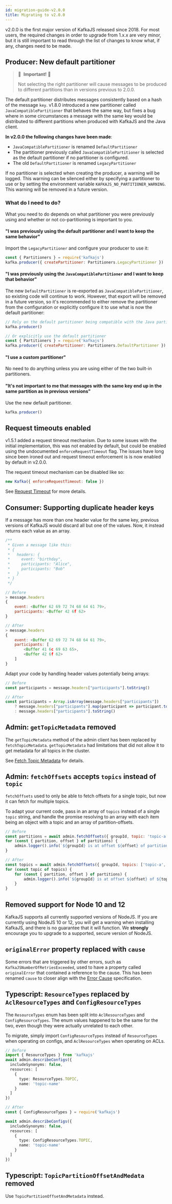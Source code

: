 ```yaml
---
id: migration-guide-v2.0.0
title: Migrating to v2.0.0
---
```


v2.0.0 is the first major version of KafkaJS released since 2018. For most users, the required changes in order to upgrade from 1.x.x are very minor, but it is still important to read through the list of changes to know what, if any, changes need to be made.

## Producer: New default partitioner

> 🚨&nbsp; **Important!** 🚨
> 
> Not selecting the right partitioner will cause messages to be produced to different partitions than in versions previous to 2.0.0.

The default partitioner distributes messages consistently based on a hash of the message `key`. v1.8.0 introduced a new partitioner called `JavaCompatiblePartitioner` that behaves the same way, but fixes a bug where in some circumstances a message with the same key would be distributed to different partitions when produced with KafkaJS and the Java client.

**In v2.0.0 the following changes have been made**:

* `JavaCompatiblePartitioner` is renamed `DefaultPartitioner`
* The partitioner previously called `JavaCompatiblePartitioner` is selected as the default partitioner if no partitioner is configured.
* The old `DefaultPartitioner` is renamed `LegacyPartitioner`

If no partitioner is selected when creating the producer, a warning will be logged. This warning can be silenced either by specifying a partitioner to use or by setting the environment variable `KAFKAJS_NO_PARTITIONER_WARNING`. This warning will be removed in a future version.

### What do I need to do?

What you need to do depends on what partitioner you were previously using and whether or not co-partitioning is important to you.

#### "I was previously using the default partitioner and I want to keep the same behavior"

Import the `LegacyPartitioner` and configure your producer to use it:

```js
const { Partitioners } = require('kafkajs')
kafka.producer({ createPartitioner: Partitioners.LegacyPartitioner })
```

#### "I was previously using the `JavaCompatiblePartitioner` and I want to keep that behavior"

The new `DefaultPartitioner` is re-exported as `JavaCompatiblePartitioner`, so existing code will continue to work. However, that export will be removed in a future version, so it's recommended to either remove the partitioner from the configuration or explicitly configure it to use what is now the default partitioner:

```js
// Rely on the default partitioner being compatible with the Java partitioner
kafka.producer()

// Or explicitly use the default partitioner
const { Partitioners } = require('kafkajs')
kafka.producer({ createPartitioner: Partitioners.DefaultPartitioner })
```

#### "I use a custom partitioner"

No need to do anything unless you are using either of the two built-in partitioners.

#### "It's not important to me that messages with the same key end up in the same partition as in previous versions"

Use the new default partitioner.

```js
kafka.producer()
```

## Request timeouts enabled

v1.5.1 added a request timeout mechanism. Due to some issues with the initial implementation, this was not enabled by default, but could be enabled using the undocumented `enforceRequestTimeout` flag. The issues have long since been ironed out and request timeout enforcement is is now enabled by default in v2.0.0.

The request timeout mechanism can be disabled like so:

```javascript
new Kafka({ enforceRequestTimeout: false })
```

See [Request Timeout](/docs/2.0.0/configuration#request-timeout) for more details.

## Consumer: Supporting duplicate header keys

If a message has more than one header value for the same key, previous versions of KafkaJS would discard all but one of the values. Now, it instead returns each value as an array.

```js
/**
 * Given a message like this:
 * {
 *   headers: {
 *     event: "birthday",
 *     participants: "Alice",
 *     participants: "Bob"
 *   }
 * }
 */

// Before
> message.headers
{
    event: <Buffer 62 69 72 74 68 64 61 79>,
    participants: <Buffer 42 6f 62>
}

// After
> message.headers
{
    event: <Buffer 62 69 72 74 68 64 61 79>,
    participants: [
        <Buffer 41 6c 69 63 65>,
        <Buffer 42 6f 62>
    ]
}
```

Adapt your code by handling header values potentially being arrays:

```js
// Before
const participants = message.headers["participants"].toString()

// After
const participants = Array.isArray(message.headers["participants"])
    ? message.headers["participants"].map(participant => participant.toString()).join(", ")
    : message.headers["participants"].toString()
```

## Admin: `getTopicMetadata` removed

The `getTopicMetadata` method of the admin client has been replaced by `fetchTopicMetadata`. `getTopicMetadata` had limitations that did not allow it to get metadata for all topics in the cluster.

See [Fetch Topic Metadata](/docs/2.0.0/admin#a-name-fetch-topic-metadata-a-fetch-topic-metadata) for details.

## Admin: `fetchOffsets` accepts `topics` instead of `topic`

`fetchOffsets` used to only be able to fetch offsets for a single topic, but now it can fetch for multiple topics.

To adapt your current code, pass in an array of `topics` instead of a single `topic` string, and handle the promise resolving to an array with each item being an object with a topic and an array of partition-offsets.

```js
// Before
const partitions = await admin.fetchOffsets({ groupId, topic: 'topic-a' })
for (const { partition, offset } of partitions) {
    admin.logger().info(`${groupId} is at offset ${offset} of partition ${partition}`)
}

// After
const topics = await admin.fetchOffsets({ groupId, topics: ['topic-a', 'topic-b'] })
for (const topic of topics) {
    for (const { partition, offset } of partitions) {
        admin.logger().info(`${groupId} is at offset ${offset} of ${topic}:${partition}`)
    }
}
```

## Removed support for Node 10 and 12

KafkaJS supports all currently supported versions of NodeJS. If you are currently using NodeJS 10 or 12, you will get a warning when installing KafkaJS, and there is no guarantee that it will function. We **strongly** encourage you to upgrade to a supported, secure version of NodeJS.

## `originalError` property replaced with `cause`

Some errors that are triggered by other errors, such as `KafkaJSNumberOfRetriesExceeded`, used to have a property called `originalError` that contained a reference to the cause. This has been renamed `cause` to closer align with the [Error Cause](https://tc39.es/proposal-error-cause/) specification.

## Typescript: `ResourceTypes` replaced by `AclResourceTypes` and `ConfigResourceTypes`

The `ResourceTypes` enum has been split into `AclResourceTypes` and `ConfigResourceTypes`. The enum values happened to be the same for the two, even though they were actually unrelated to each other.

To migrate, simply import `ConfigResourceTypes` instead of `ResourceTypes` when operating on configs, and `AclResourceTypes` when operating on ACLs.

```ts
// Before
import { ResourceTypes } from 'kafkajs'
await admin.describeConfigs({
  includeSynonyms: false,
  resources: [
    {
      type: ResourceTypes.TOPIC,
      name: 'topic-name'
    }
  ]
})

// After
const { ConfigResourceTypes } = require('kafkajs')

await admin.describeConfigs({
  includeSynonyms: false,
  resources: [
    {
      type: ConfigResourceTypes.TOPIC,
      name: 'topic-name'
    }
  ]
})
```

## Typescript: `TopicPartitionOffsetAndMedata` removed

Use `TopicPartitionOffsetAndMetadata` instead.
